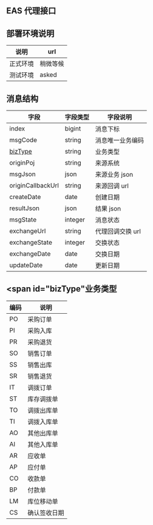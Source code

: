 
## EAS 代理接口

## 部署环境说明

说明       |url       
------------|-----------
正式环境 | 稍微等候
测试环境 | asked

## 消息结构

字段       |字段类型      |字段说明
----------|-----------|------
index | bigint | 消息下标
msgCode | string | 消息唯一业务编码
[bizType](#bizType) | string | 业务类型
originPoj | string | 来源系统
msgJson | json | 来源业务 json
originCallbackUrl | string | 来源回调 url
createDate | date | 创建日期
resultJson | json | 结果 json
msgState | integer | 消息状态
exchangeUrl | string | 代理回调交换 url
exchangeState | integer | 交换状态
exchangeDate | date | 交换日期
updateDate | date | 更新日期

## <span id="bizType"业务类型</span>


编码	| 说明
---|---
PO | 采购订单
PI | 采购入库
PR | 采购退货
SO | 销售订单
SS | 销售出库
SR | 销售退货
IT | 调拨订单
ST | 库存调拨单
TO | 调拨出库单
TI | 调拨入库单
AO | 其他出库单
AI | 其他入库单
AR | 应收单
AP | 应付单
CO | 收款单
BP | 付款单
LM | 库位移动单
CS | 确认签收日期
